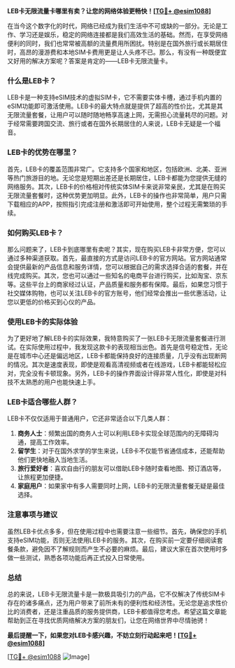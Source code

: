 **LEB卡无限流量卡哪里有卖？让您的网络体验更畅快！[[TG💪+ @esim1088](https://t.me/s/esim1088)]**

在当今这个数字化的时代，网络已经成为我们生活中不可或缺的一部分。无论是工作、学习还是娱乐，稳定的网络连接都是我们高效生活的基础。然而，在享受网络便利的同时，我们也常常被高额的流量费用所困扰。特别是在国外旅行或长期居住时，高昂的漫游费和本地SIM卡费用更是让人头疼不已。那么，有没有一种既便宜又好用的解决方案呢？答案是肯定的——LEB卡无限流量卡。

### 什么是LEB卡？

LEB卡是一种支持eSIM技术的虚拟SIM卡，它不需要实体卡槽，通过手机内置的eSIM功能即可激活使用。LEB卡的最大特点就是提供了超高的性价比，尤其是其无限流量套餐，让用户可以随时随地畅享高速上网，无需担心流量耗尽的问题。对于经常需要跨国交流、旅行或者在国外长期居住的人来说，LEB卡无疑是一个福音。

### LEB卡的优势在哪里？

首先，LEB卡的覆盖范围非常广。它支持多个国家和地区，包括欧洲、北美、亚洲等热门旅游目的地。无论您是短期出差还是长期居住，LEB卡都能为您提供无缝的网络服务。其次，LEB卡的价格相对传统实体SIM卡来说非常亲民，尤其是在购买无限流量套餐时，这种优势更加明显。此外，LEB卡的操作也非常简单，用户只需下载相应的APP，按照指引完成注册和激活即可开始使用，整个过程无需繁琐的手续。

### 如何购买LEB卡？

那么问题来了，LEB卡到底哪里有卖呢？其实，现在购买LEB卡非常方便，您可以通过多种渠道获取。首先，最直接的方式是访问LEB卡的官方网站。官方网站通常会提供最新的产品信息和服务详情，您可以根据自己的需求选择合适的套餐，并在线完成购买。其次，您也可以通过一些知名的电商平台进行购买，比如淘宝、京东等。这些平台上的商家经过认证，产品质量和服务都有保障。最后，如果您习惯于社交媒体购物，也可以关注LEB卡的官方账号，他们经常会推出一些优惠活动，让您以更低的价格买到心仪的产品。

### 使用LEB卡的实际体验

为了更好地了解LEB卡的实际效果，我特意购买了一张LEB卡无限流量套餐进行测试。在实际使用过程中，我发现这款卡的表现相当出色。首先是信号稳定性，无论是在城市中心还是偏远地区，LEB卡都能保持良好的连接质量，几乎没有出现断网的情况。其次是速度表现，即使是观看高清视频或者在线游戏，LEB卡都能轻松应对，完全没有卡顿现象。另外，LEB卡的操作界面设计得非常人性化，即使是对科技不太熟悉的用户也能快速上手。

### LEB卡适合哪些人群？

LEB卡不仅仅适用于普通用户，它还非常适合以下几类人群：

1. **商务人士**：频繁出国的商务人士可以利用LEB卡实现全球范围内的无障碍沟通，提高工作效率。
2. **留学生**：对于在国外求学的学生来说，LEB卡不仅能节省通信成本，还能帮助他们更快地融入当地生活。
3. **旅行爱好者**：喜欢自由行的朋友可以借助LEB卡随时查看地图、预订酒店等，让旅程更加便捷。
4. **家庭用户**：如果家中有多人需要同时上网，LEB卡的无限流量套餐无疑是最佳选择。

### 注意事项与建议

虽然LEB卡优点多多，但在使用过程中也需要注意一些细节。首先，确保您的手机支持eSIM功能，否则无法使用LEB卡的服务。其次，在购买前一定要仔细阅读套餐条款，避免因不了解规则而产生不必要的麻烦。最后，建议大家在首次使用时多做一些测试，熟悉各项功能后再正式投入日常使用。

### 总结

总的来说，LEB卡无限流量卡是一款极具吸引力的产品，它不仅解决了传统SIM卡存在的诸多痛点，还为用户带来了前所未有的便利性和经济性。无论您是追求性价比的消费者，还是注重品质的服务提供商，LEB卡都值得您考虑。希望这篇文章能帮助到正在寻找优质网络解决方案的朋友们，让您在网络世界中尽情驰骋！

**最后提醒一下，如果您对LEB卡感兴趣，不妨立刻行动起来吧！[[TG💪+ @esim1088](https://t.me/s/esim1088)]**

[[TG💪+ @esim1088](https://t.me/s/esim1088) ![Image](https://i.postimg.cc/4NQfJmqS/Snipaste-2025-05-13-00-14-12.png)]